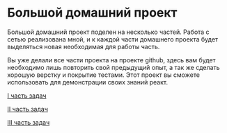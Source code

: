  # Большой домашний проект

Большой домашний проект поделен на несколько частей. Работа с сетью реализована мной, и к каждой части домашнего проекта будет выделяться новая необходимая для работы часть.

Вы уже делали все части проекта на проекте github, здесь вам будет необходимо лишь повторить свой предыдущий опыт, а так же сделать хорошую верстку и покрытие тестами. Этот проект вы сможете использовать для демонстрации своих знаний реакт.


[I часть задач](https://github.com/dex157/main-homework/tree/I-part)


[II часть задач](https://github.com/dex157/main-homework/tree/II-part)


[III часть задач](https://github.com/dex157/main-homework/tree/III-part)
